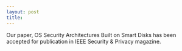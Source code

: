 ```yaml
---
layout: post
title: 
---
```

Our paper, OS Security Architectures Built on Smart Disks has been accepted for publication in IEEE Security & Privacy magazine.
